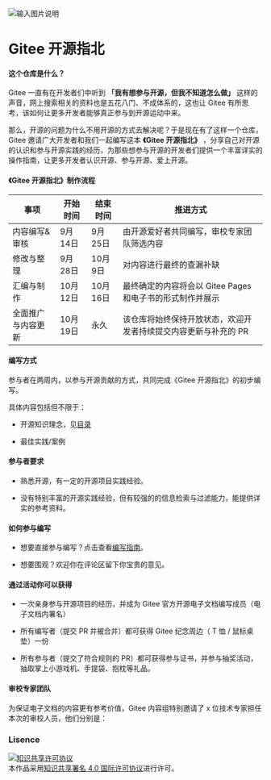 ![输入图片说明](https://images.gitee.com/uploads/images/2020/1014/153129_b2b15959_1899542.png "置顶.png")
# Gitee 开源指北

#### 这个仓库是什么？

Gitee 一直有在开发者们中听到 **「我有想参与开源，但我不知道怎么做」** 这样的声音，网上搜索相关的资料也是五花八门、不成体系的，这也让 Gitee 有所思考，该如何让更多开发者能够真正参与到开源运动中来。

那么，开源的问题为什么不用开源的方式去解决呢？于是现在有了这样一个仓库，Gitee 邀请广大开发者和我们一起编写这本 **《Gitee 开源指北》** ，分享自己对开源的认识和参与开源实践的经历，为那些想参与开源的开发者们提供一个丰富详实的操作指南，让更多开发者认识开源、参与开源、爱上开源。

#### 《Gitee 开源指北》制作流程

| 事项  | 开始时间  | 结束时间  | 推进方式 | 
|---|---|---|---|
| 内容编写&审核  | 9月14日  | 9月25日 |由开源爱好者共同编写，审校专家团队筛选内容 |
| 修改与整理|9月28日 | 10月9日|对内容进行最终的查漏补缺  |
|汇编与制作 |10月12日|10月16日|最终确定的内容将会以 Gitee Pages 和电子书的形式制作并展示
|全面推广与内容更新 |10月19日 |永久|该仓库将始终保持开放状态，欢迎开发者持续提交内容更新与补充的 PR

#### 编写方式
参与者在两周内，以参与开源贡献的方式，共同完成《Gitee 开源指北》的初步编写。

具体内容包括但不限于：

* 开源知识理念，见[目录](https://gitee.com/oschina/gitee-osguide/blob/master/%E7%9B%AE%E5%BD%95.md)

* 最佳实践/案例


#### 参与者要求

* 熟悉开源，有一定的开源项目实践经验。

* 没有特别丰富的开源实践经验，但有较强的的信息检索与过滤能力，能提供详实的参考资料。

#### 如何参与编写
* 想要直接参与编写？点击查看[编写指南](https://gitee.com/oschina/gitee-osguide/blob/master/%E7%BC%96%E5%86%99%E6%8C%87%E5%8D%97.md)。

* 想要围观？欢迎你在评论区留下你宝贵的意见。

#### 通过活动你可以获得
* 一次亲身参与开源项目的经历，并成为 Gitee 官方开源电子文档编写成员（电子文档内署名）

* 所有编写者（提交 PR 并被合并）都可获得 Gitee 纪念周边（ T 恤 / 鼠标桌垫）一份

* 所有参与者（提交了符合规则的 PR）都可获得参与证书，并参与抽奖活动，抽取掌上小游戏机、手提袋、抱枕等礼品。


#### 审校专家团队
为保证电子文档的内容更有参考价值，Gitee 内容组特别邀请了 x 位技术专家担任本次的审校人员，他们分别是：  


### Lisence

<a rel="license" href="http://creativecommons.org/licenses/by/4.0/"><img alt="知识共享许可协议" style="border-width:0" src="https://images.gitee.com/uploads/images/2020/0907/190809_d6adca86_5694891.png" /></a><br />本作品采用<a rel="license" href="http://creativecommons.org/licenses/by/4.0/">知识共享署名 4.0 国际许可协议</a>进行许可。